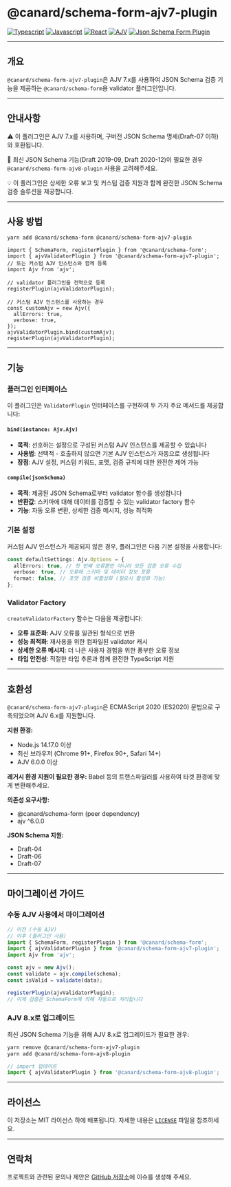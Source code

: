# @canard/schema-form-ajv7-plugin

[![Typescript](https://img.shields.io/badge/typescript-✔-blue.svg)]()
[![Javascript](https://img.shields.io/badge/javascript-✔-yellow.svg)]()
[![React](https://img.shields.io/badge/react-✔-61DAFB.svg)]()
[![AJV](https://img.shields.io/badge/AJV-7.x-orange.svg)]()
[![Json Schema Form Plugin](https://img.shields.io/badge/JsonSchemaForm-validator-green.svg)]()

---

## 개요

`@canard/schema-form-ajv7-plugin`은 AJV 7.x를 사용하여 JSON Schema 검증 기능을 제공하는 `@canard/schema-form`용 validator 플러그인입니다.

---

## 안내사항

⚠️ 이 플러그인은 AJV 7.x를 사용하며, 구버전 JSON Schema 명세(Draft-07 이하)와 호환됩니다.

📌 최신 JSON Schema 기능(Draft 2019-09, Draft 2020-12)이 필요한 경우 `@canard/schema-form-ajv8-plugin` 사용을 고려해주세요.

💡 이 플러그인은 상세한 오류 보고 및 커스텀 검증 지원과 함께 완전한 JSON Schema 검증 솔루션을 제공합니다.

---

## 사용 방법

```bash
yarn add @canard/schema-form @canard/schema-form-ajv7-plugin
```

```tsx
import { SchemaForm, registerPlugin } from '@canard/schema-form';
import { ajvValidatorPlugin } from '@canard/schema-form-ajv7-plugin';
// 또는 커스텀 AJV 인스턴스와 함께 등록
import Ajv from 'ajv';

// validator 플러그인을 전역으로 등록
registerPlugin(ajvValidatorPlugin);

// 커스텀 AJV 인스턴스를 사용하는 경우
const customAjv = new Ajv({
  allErrors: true,
  verbose: true,
});
ajvValidatorPlugin.bind(customAjv);
registerPlugin(ajvValidatorPlugin);
```

---

## 기능

### **플러그인 인터페이스**

이 플러그인은 `ValidatorPlugin` 인터페이스를 구현하여 두 가지 주요 메서드를 제공합니다:

#### **`bind(instance: Ajv.Ajv)`**

- **목적**: 선호하는 설정으로 구성된 커스텀 AJV 인스턴스를 제공할 수 있습니다
- **사용법**: 선택적 - 호출하지 않으면 기본 AJV 인스턴스가 자동으로 생성됩니다
- **장점**: AJV 설정, 커스텀 키워드, 포맷, 검증 규칙에 대한 완전한 제어 가능

#### **`compile(jsonSchema)`**

- **목적**: 제공된 JSON Schema로부터 validator 함수를 생성합니다
- **반환값**: 스키마에 대해 데이터를 검증할 수 있는 validator factory 함수
- **기능**: 자동 오류 변환, 상세한 검증 메시지, 성능 최적화

### **기본 설정**

커스텀 AJV 인스턴스가 제공되지 않은 경우, 플러그인은 다음 기본 설정을 사용합니다:

```typescript
const defaultSettings: Ajv.Options = {
  allErrors: true, // 첫 번째 오류뿐만 아니라 모든 검증 오류 수집
  verbose: true, // 오류에 스키마 및 데이터 정보 포함
  format: false, // 포맷 검증 비활성화 (필요시 활성화 가능)
};
```

### **Validator Factory**

`createValidatorFactory` 함수는 다음을 제공합니다:

- **오류 표준화**: AJV 오류를 일관된 형식으로 변환
- **성능 최적화**: 재사용을 위한 컴파일된 validator 캐시
- **상세한 오류 메시지**: 더 나은 사용자 경험을 위한 풍부한 오류 정보
- **타입 안전성**: 적절한 타입 추론과 함께 완전한 TypeScript 지원

---

## 호환성

`@canard/schema-form-ajv7-plugin`은 ECMAScript 2020 (ES2020) 문법으로 구축되었으며 AJV 6.x를 지원합니다.

**지원 환경:**

- Node.js 14.17.0 이상
- 최신 브라우저 (Chrome 91+, Firefox 90+, Safari 14+)
- AJV 6.0.0 이상

**레거시 환경 지원이 필요한 경우:**
Babel 등의 트랜스파일러를 사용하여 타겟 환경에 맞게 변환해주세요.

**의존성 요구사항:**

- @canard/schema-form (peer dependency)
- ajv ^6.0.0

**JSON Schema 지원:**

- Draft-04
- Draft-06
- Draft-07

---

## 마이그레이션 가이드

### 수동 AJV 사용에서 마이그레이션

```typescript
// 이전 (수동 AJV)
// 이후 (플러그인 사용)
import { SchemaForm, registerPlugin } from '@canard/schema-form';
import { ajvValidatorPlugin } from '@canard/schema-form-ajv7-plugin';
import Ajv from 'ajv';

const ajv = new Ajv();
const validate = ajv.compile(schema);
const isValid = validate(data);

registerPlugin(ajvValidatorPlugin);
// 이제 검증은 SchemaForm에 의해 자동으로 처리됩니다
```

### AJV 8.x로 업그레이드

최신 JSON Schema 기능을 위해 AJV 8.x로 업그레이드가 필요한 경우:

```bash
yarn remove @canard/schema-form-ajv7-plugin
yarn add @canard/schema-form-ajv8-plugin
```

```typescript
// import 업데이트
import { ajvValidatorPlugin } from '@canard/schema-form-ajv8-plugin';
```

---

## 라이선스

이 저장소는 MIT 라이선스 하에 배포됩니다. 자세한 내용은 [`LICENSE`](../../../LICENSE) 파일을 참조하세요.

---

## 연락처

프로젝트와 관련된 문의나 제안은 [GitHub 저장소](https://github.com/vincent-kk/albatrion)에 이슈를 생성해 주세요.
